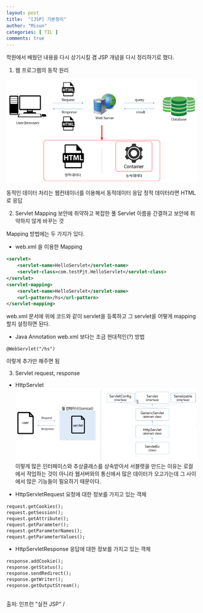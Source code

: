 ```yaml
---
layout: post
title:  "[JSP] 기본정리"
author: "Misun"
categories: [ TIL ]
comments: true
---
```

학원에서 배웠던 내용을 다시 상기시킬 겸 JSP 개념을 다시 정리하기로 했다.

1. 웹 프로그램의 동작 원리

![Image with caption](./img/JSP/1.png "웹 프로그램 동작 원리")

동적인 데이터 처리는 웹컨테이너를 이용해서 동적데이터 응답
정적 데이터라면 HTML로 응답

2. Servlet Mapping
보안에 취약하고 복잡한 풀 Servlet 이름을 간결하고 보안에 취약하지 않게 바꾸는 것

Mapping 방법에는 두 가지가 있다.

* web.xml 을 이용한 Mapping
``` xml
<servlet>
  	<servlet-name>HelloServlet</servlet-name>
  	<servlet-class>com.testPjt.HelloServlet</servlet-class>
</servlet>
<servlet-mapping>
    <servlet-name>HelloServlet</servlet-name>
    <url-pattern>/hs</url-pattern>
</servlet-mapping>
```
web.xml 문서에 위에 코드와 같이 servlet을 등록하고 그 servlet을 어떻게 mapping 할지 설정하면 된다.

* Java Annotation
web.xml 보다는 조금 현대적인(?) 방법
```
@WebServlet("/hs")
```
이렇게 추가만 해주면 됨
<br />

3. Servlet request, response
* HttpServlet
![Image with caption](./img/JSP/2.png "HttpServlet")
이렇게 많은 인터페이스와 추상클래스를 상속받아서 서블렛을 만드는 이유는 로컬에서 작업하는 것이 아니라 웹서버와의 통신에서 많은 데이터가 오고가는데 그 사이에서 많은 기능들이 필요하기 때문이다.


* HttpServletRequest
요청에 대한 정보를 가지고 있는 객체
```
request.getCookies();
request.getSession();
request.getAttribute();
request.getParameter();
request.getParameterNames();
request.getParameterValues();

```

* HttpServletResponse
응답에 대한 정보를 가지고 있는 객체
```
response.addCookie();
response.getStatus();
response.sendRedirect();
response.getWriter();
response.getOutputStream();
```

<br />
출처: 인프런 "실전 JSP" / 